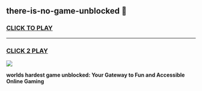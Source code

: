 
## there-is-no-game-unblocked 👋
<h3>
<a href="https://premium.freeplayer.one?title=there-is-no-game-unblocked&ref=14F">CLICK TO PLAY</a></h3>
<hr>

<h3>
<a href="https://premium.freeplayer.one?title=there-is-no-game-unblocked&ref=14F">CLICK 2 PLAY</a>
  
</h3>

<a href="https://premium.freeplayer.one?title=there-is-no-game-unblocked&ref=12F/"><img src="https://clearcache.store/games.png"></a>


**worlds hardest game unblocked: Your Gateway to Fun and Accessible Online Gaming**
